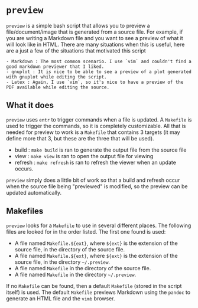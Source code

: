 # `preview`

`preview` is a simple bash script that allows you to preview a file/document/image that is generated from a source file. For example, if you are
writing a Markdown file and you want to see a preview of what it will look like in HTML. There are many situations when this is useful, here are
a just a few of the situations that motivated this script

    - Markdown : The most common scenario. I use `vim` and couldn't find a good markdown previewer that I liked.
    - gnuplot : It is nice to be able to see a preview of a plot generated with gnuplot while editing the script.
    - Latex : Again, I use `vim`, so it's nice to have a preview of the PDF available while editing the source.

## What it does

`preview` uses `entr` to trigger commands when a file is updated. A `Makefile` is used to trigger the commands, so it is completely customizable. All that
is needed for preview to work is a `Makefile` that contains 3 targets (it may define more that 3, but these are the three that will be used).

- build : `make build` is ran to generate the output file from the source file
- view : `make view` is ran to open the output file for viewing
- refresh : `make refresh` is ran to refresh the viewer when an update occurs.

`preview` simply does a little bit of work so that a build and refresh occur when the source file being "previewed" is modified, so the preview
can be updated automatically.

## Makefiles

`preview` looks for a `Makefile` to use in several different places. The following files are looked for in the order listed. The first one found is
used:

- A file named `Makefile.${ext}`, where `${ext}` is the extension of the source file, in the directory of the source file.
- A file named `Makefile.${ext}`, where `${ext}` is the extension of the source file, in the directory `~/.preview`.
- A file named `Makefile` in the directory of the source file.
- A file named `Makefile` in the directory `~/.preview`.

If no `Makefile` can be found, then a default `Makefile` (stored in the script itself) is used. The default `Makefile` previews Markdown using the 
`pandoc` to generate an HTML file and the `vimb` browser.

